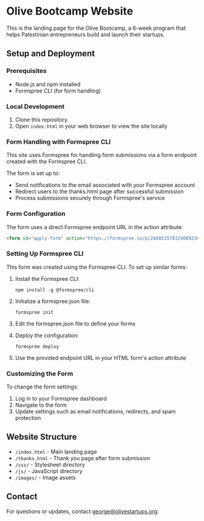 # Olive Bootcamp Website

This is the landing page for the Olive Bootcamp, a 6-week program that helps Palestinian entrepreneurs build and launch their startups.

## Setup and Deployment

### Prerequisites
- Node.js and npm installed
- Formspree CLI (for form handling)

### Local Development
1. Clone this repository
2. Open `index.html` in your web browser to view the site locally

### Form Handling with Formspree CLI
This site uses Formspree for handling form submissions via a form endpoint created with the Formspree CLI.

The form is set up to:
- Send notifications to the email associated with your Formspree account
- Redirect users to the thanks.html page after successful submission
- Process submissions securely through Formspree's service

### Form Configuration
The form uses a direct Formspree endpoint URL in the action attribute:
```html
<form id="apply-form" action="https://formspree.io/p/2688535783240892369/f/applicationForm" method="POST">
```

### Setting Up Formspree CLI
This form was created using the Formspree CLI. To set up similar forms:

1. Install the Formspree CLI:
   ```
   npm install -g @formspree/cli
   ```

2. Initialize a formspree.json file:
   ```
   formspree init
   ```

3. Edit the formspree.json file to define your forms

4. Deploy the configuration:
   ```
   formspree deploy
   ```

5. Use the provided endpoint URL in your HTML form's action attribute

### Customizing the Form
To change the form settings:

1. Log in to your Formspree dashboard
2. Navigate to the form
3. Update settings such as email notifications, redirects, and spam protection

## Website Structure
- `/index.html` - Main landing page
- `/thanks.html` - Thank you page after form submission
- `/css/` - Stylesheet directory
- `/js/` - JavaScript directory
- `/images/` - Image assets

## Contact
For questions or updates, contact [george@olivestartups.org](mailto:george@olivestartups.org).
